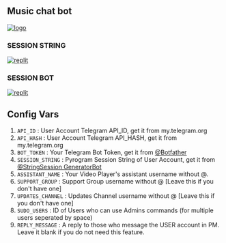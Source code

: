 ## Music chat bot


[![logo](https://te.legra.ph/file/7ebffb2ecdc2813fc5655.jpg)](http://t.me/Music_kl_bot)






### SESSION STRING
<a href="https://replit.com/@TelegramBots/LisaSession"><img alt="replit" src="https://img.shields.io/badge/-String%20Session-black?style=for-the-badge&logo=replit&logoColor=white"/></a> 


### SESSION BOT
<a href="http://t.me/StringSession_GeneratorBot"><img alt="replit" src="https://img.shields.io/badge/-Session%20Bot-red?style=for-the-badge&logo=replit&logoColor=white"/></a> 
   

## Config Vars
1. `API_ID` : User Account Telegram API_ID, get it from my.telegram.org
2. `API_HASH` : User Account Telegram API_HASH, get it from my.telegram.org
3. `BOT_TOKEN` : Your Telegram Bot Token, get it from [@Botfather](t.me/BotFather)
4. `SESSION_STRING` : Pyrogram Session String of User Account, get it from [@StringSession GeneratorBot](http://t.me/StringSession_GeneratorBot)
5. `ASSISTANT_NAME` : Your Video Player's assistant username without @.
6. `SUPPORT_GROUP` : Support Group username without @ [Leave this if you don't have one]
7. `UPDATES_CHANNEL` : Updates Channel username without @ [Leave this if you don't have one]
8. `SUDO_USERS` : ID of Users who can use Admins commands (for multiple users seperated by space)
9. `REPLY_MESSAGE` : A reply to those who message the USER account in PM. Leave it blank if you do not need this feature.
